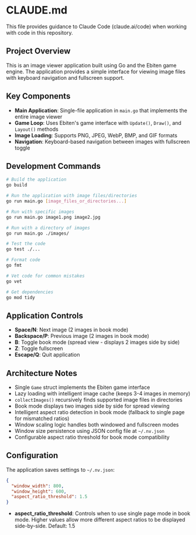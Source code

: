 # CLAUDE.md

This file provides guidance to Claude Code (claude.ai/code) when working with code in this repository.

## Project Overview

This is an image viewer application built using Go and the Ebiten game engine. The application provides a simple interface for viewing image files with keyboard navigation and fullscreen support.

## Key Components

- **Main Application**: Single-file application in `main.go` that implements the entire image viewer
- **Game Loop**: Uses Ebiten's game interface with `Update()`, `Draw()`, and `Layout()` methods
- **Image Loading**: Supports PNG, JPEG, WebP, BMP, and GIF formats
- **Navigation**: Keyboard-based navigation between images with fullscreen toggle

## Development Commands

```bash
# Build the application
go build

# Run the application with image files/directories
go run main.go [image_files_or_directories...]

# Run with specific images
go run main.go image1.png image2.jpg

# Run with a directory of images
go run main.go ./images/

# Test the code
go test ./...

# Format code
go fmt

# Vet code for common mistakes
go vet

# Get dependencies
go mod tidy
```

## Application Controls

- **Space/N**: Next image (2 images in book mode)
- **Backspace/P**: Previous image (2 images in book mode)
- **B**: Toggle book mode (spread view - displays 2 images side by side)
- **Z**: Toggle fullscreen
- **Escape/Q**: Quit application

## Architecture Notes

- Single `Game` struct implements the Ebiten game interface
- Lazy loading with intelligent image cache (keeps 3-4 images in memory)
- `collectImages()` recursively finds supported image files in directories
- Book mode displays two images side by side for spread viewing
- Intelligent aspect ratio detection in book mode (fallback to single page for mismatched ratios)
- Window scaling logic handles both windowed and fullscreen modes
- Window size persistence using JSON config file at `~/.nv.json`
- Configurable aspect ratio threshold for book mode compatibility

## Configuration

The application saves settings to `~/.nv.json`:

```json
{
  "window_width": 800,
  "window_height": 600,
  "aspect_ratio_threshold": 1.5
}
```

- **aspect_ratio_threshold**: Controls when to use single page mode in book mode. Higher values allow more different aspect ratios to be displayed side-by-side. Default: 1.5